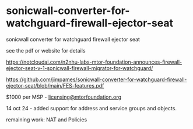 # sonicwall-converter-for-watchguard-firewall-ejector-seat
sonicwall converter for watchguard firewall ejector seat

see the pdf or website for details

https://notcloudai.com/n2nhu-labs-mtor-foundation-announces-firewall-ejector-seat-v-1-sonicwall-firewall-migrator-for-watchguard/

https://github.com/jimpames/sonicwall-converter-for-watchguard-firewall-ejector-seat/blob/main/FES-features.pdf

$1000 per MSP - licensing@mtorfoundation.org 

14 oct 24 - added support for address and service groups and objects.

remaining work:
NAT and Policies
